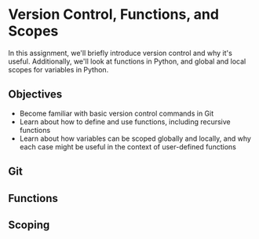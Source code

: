 # Version Control, Functions, and Scopes

In this assignment, we'll briefly introduce version control and why it's useful. Additionally, we'll look at functions in Python, and global and local scopes for variables in Python.

## Objectives
* Become familiar with basic version control commands in Git
* Learn about how to define and use functions, including recursive functions 
* Learn about how variables can be scoped globally and locally, and why each case might be useful in the context of user-defined functions

## Git

## Functions

## Scoping